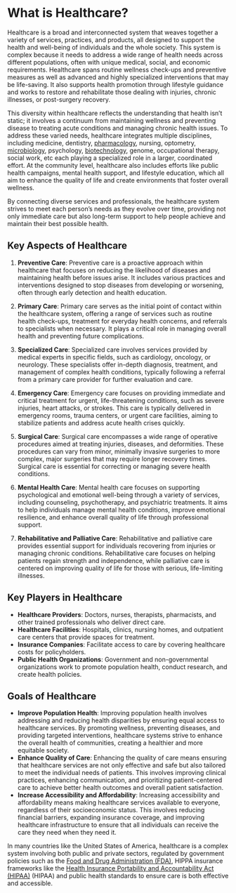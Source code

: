 # What is Healthcare?

Healthcare is a broad and interconnected system that weaves together a variety of services, practices, and products, all designed to support the health and well-being of individuals and the whole society. This system is complex because it needs to address a wide range of health needs across different populations, often with unique medical, social, and economic requirements. Healthcare spans routine wellness check-ups and preventive measures as well as advanced and highly specialized interventions that may be life-saving. It also supports health promotion through lifestyle guidance and works to restore and rehabilitate those dealing with injuries, chronic illnesses, or post-surgery recovery.

This diversity within healthcare reflects the understanding that health isn’t static; it involves a continuum from maintaining wellness and preventing disease to treating acute conditions and managing chronic health issues. To address these varied needs, healthcare integrates multiple disciplines, including medicine, dentistry, [pharmacology](https://lsom.uthscsa.edu/pharmacology/what-is-pharmacology/#:~:text=In%20the%20broadest%20sense%2C%20pharmacology,%2C%20drugs), nursing, optometry, [microbiology](https://www.biology.pitt.edu/undergraduate/academic-programs/microbiology#:~:text=Microbiology%20is%20the%20study%20of,in%20most%20other%20biological%20investigations), psychology, [biotechnology](https://www.ntnu.edu/ibt/about-us/what-is-biotechnology#:~:text=Biotechnology%20is%20technology%20that%20utilizes,to%20produce%20the%20desired%20product), genome, occupational therapy, social work, etc each playing a specialized role in a larger, coordinated effort. At the community level, healthcare also includes efforts like public health campaigns, mental health support, and lifestyle education, which all aim to enhance the quality of life and create environments that foster overall wellness.

By connecting diverse services and professionals, the healthcare system strives to meet each person’s needs as they evolve over time, providing not only immediate care but also long-term support to help people achieve and maintain their best possible health.

## Key Aspects of Healthcare

1. **Preventive Care**: Preventive care is a proactive approach within healthcare that focuses on reducing the likelihood of diseases and maintaining health before issues arise. It includes various practices and interventions designed to stop diseases from developing or worsening, often through early detection and health education.

2. **Primary Care**: Primary care serves as the initial point of contact within the healthcare system, offering a range of services such as routine health check-ups, treatment for everyday health concerns, and referrals to specialists when necessary. It plays a critical role in managing overall health and preventing future complications.

3. **Specialized Care**: Specialized care involves services provided by medical experts in specific fields, such as cardiology, oncology, or neurology. These specialists offer in-depth diagnosis, treatment, and management of complex health conditions, typically following a referral from a primary care provider for further evaluation and care.

4. **Emergency Care**: Emergency care focuses on providing immediate and critical treatment for urgent, life-threatening conditions, such as severe injuries, heart attacks, or strokes. This care is typically delivered in emergency rooms, trauma centers, or urgent care facilities, aiming to stabilize patients and address acute health crises quickly.

5. **Surgical Care**: Surgical care encompasses a wide range of operative procedures aimed at treating injuries, diseases, and deformities. These procedures can vary from minor, minimally invasive surgeries to more complex, major surgeries that may require longer recovery times. Surgical care is essential for correcting or managing severe health conditions.

6. **Mental Health Care**: Mental health care focuses on supporting psychological and emotional well-being through a variety of services, including counseling, psychotherapy, and psychiatric treatments. It aims to help individuals manage mental health conditions, improve emotional resilience, and enhance overall quality of life through professional support.

7. **Rehabilitative and Palliative Care**: Rehabilitative and palliative care provides essential support for individuals recovering from injuries or managing chronic conditions. Rehabilitative care focuses on helping patients regain strength and independence, while palliative care is centered on improving quality of life for those with serious, life-limiting illnesses.

## Key Players in Healthcare

- **Healthcare Providers**: Doctors, nurses, therapists, pharmacists, and other trained professionals who deliver direct care.
- **Healthcare Facilities**: Hospitals, clinics, nursing homes, and outpatient care centers that provide spaces for treatment.
- **Insurance Companies**: Facilitate access to care by covering healthcare costs for policyholders.
- **Public Health Organizations**: Government and non-governmental organizations work to promote population health, conduct research, and create health policies.

## Goals of Healthcare

- **Improve Population Health**: Improving population health involves addressing and reducing health disparities by ensuring equal access to healthcare services. By promoting wellness, preventing diseases, and providing targeted interventions, healthcare systems strive to enhance the overall health of communities, creating a healthier and more equitable society.
- **Enhance Quality of Care**: Enhancing the quality of care means ensuring that healthcare services are not only effective and safe but also tailored to meet the individual needs of patients. This involves improving clinical practices, enhancing communication, and prioritizing patient-centered care to achieve better health outcomes and overall patient satisfaction.
- **Increase Accessibility and Affordability**: Increasing accessibility and affordability means making healthcare services available to everyone, regardless of their socioeconomic status. This involves reducing financial barriers, expanding insurance coverage, and improving healthcare infrastructure to ensure that all individuals can receive the care they need when they need it.

In many countries like the United States of America, healthcare is a complex system involving both public and private sectors, regulated by government policies such as the [Food and Drug Administration (FDA)](https://www.fda.gov/), HIPPA insurance frameworks like the [Health Insurance Portability and Accountability Act (HIPAA)](https://www.cdc.gov/phlp/php/resources/health-insurance-portability-and-accountability-act-of-1996-hipaa.html) (HIPAA) and public health standards to ensure care is both effective and accessible.

